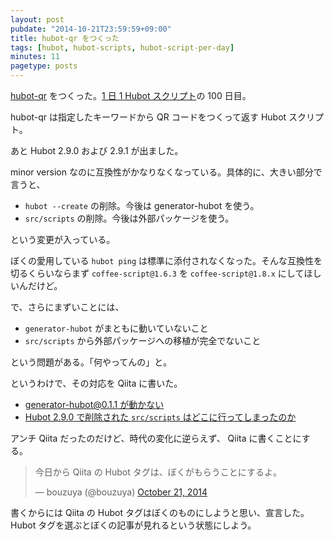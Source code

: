 ```yaml
---
layout: post
pubdate: "2014-10-21T23:59:59+09:00"
title: hubot-qr をつくった
tags: [hubot, hubot-scripts, hubot-script-per-day]
minutes: 11
pagetype: posts
---
```

[hubot-qr][gh:bouzuya/hubot-qr] をつくった。[1 日 1 Hubot スクリプト][hubot-script-per-day]の 100 日目。

hubot-qr は指定したキーワードから QR コードをつくって返す Hubot スクリプト。

あと Hubot 2.9.0 および 2.9.1 が出ました。

minor version なのに互換性がかなりなくなっている。具体的に、大きい部分で言うと、

- `hubot --create` の削除。今後は generator-hubot を使う。
- `src/scripts` の削除。今後は外部パッケージを使う。

という変更が入っている。

ぼくの愛用している `hubot ping` は標準に添付されなくなった。そんな互換性を切るくらいならまず `coffee-script@1.6.3` を `coffee-script@1.8.x` にしてほしいんだけど。

で、さらにまずいことには、

- `generator-hubot` がまともに動いていないこと
- `src/scripts` から外部パッケージへの移植が完全でないこと

という問題がある。「何やってんの」と。

というわけで、その対応を Qiita に書いた。

- [generator-hubot@0.1.1 が動かない][qiita:3f1eff41c361a880505f]
- [Hubot 2.9.0 で削除された `src/scripts` はどこに行ってしまったのか][qiita:fc4739d9c5c8ced99010]

アンチ Qiita だったのだけど、時代の変化に逆らえず、 Qiita に書くことにする。

<blockquote class="twitter-tweet" data-partner="tweetdeck"><p>今日から Qiita の Hubot タグは、ぼくがもらうことにするよ。</p>&mdash; bouzuya (@bouzuya) <a href="https://twitter.com/bouzuya/status/524559250555535361">October 21, 2014</a></blockquote>
<script async src="//platform.twitter.com/widgets.js" charset="utf-8"></script>

書くからには Qiita の Hubot タグはぼくのものにしようと思い、宣言した。Hubot タグを選ぶとぼくの記事が見れるという状態にしよう。

[qiita:fc4739d9c5c8ced99010]: http://qiita.com/bouzuya/items/fc4739d9c5c8ced99010
[qiita:3f1eff41c361a880505f]: http://qiita.com/bouzuya/items/3f1eff41c361a880505f
[gh:bouzuya/hubot-qr]: https://github.com/bouzuya/hubot-qr
[hubot-script-per-day]: http://blog.bouzuya.net/posts?tags=hubot-script-per-day
